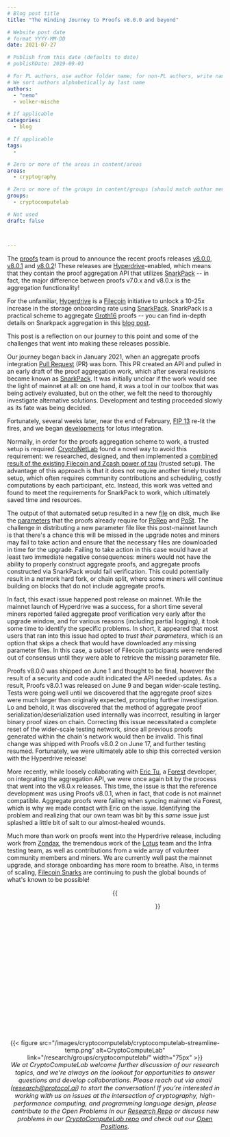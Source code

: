 ```yaml
---
# Blog post title
title: "The Winding Journey to Proofs v8.0.0 and beyond"

# Website post date
# format YYYY-MM-DD
date: 2021-07-27

# Publish from this date (defaults to date)
# publishDate: 2019-09-03

# For PL authors, use author folder name; for non-PL authors, write name as in paper within ""
# We sort authors alphabetically by last name
authors:
  - "nemo"
  - volker-mische

# If applicable
categories:
  - blog

# If applicable
tags:
  -

# Zero or more of the areas in content/areas
areas:
  - cryptography

# Zero or more of the groups in content/groups (should match author membership)
groups:
  - cryptocomputelab

# Not used
draft: false



---
```



The [proofs](https://github.com/filecoin-project/rust-fil-proofs) team is proud to announce the recent proofs releases [v8.0.0](https://github.com/filecoin-project/rust-fil-proofs/tree/filecoin-proofs-v8.0.0), [v8.0.1](https://github.com/filecoin-project/rust-fil-proofs/tree/filecoin-proofs-v8.0.1) and [v8.0.2](https://github.com/filecoin-project/rust-fil-proofs/tree/filecoin-proofs-v8.0.2)! These releases are [Hyperdrive](https://filecoin.io/blog/posts/filecoin-v13-hyperdrive-network-upgrade-unlocks-10-25x-increase-in-storage-onboarding/)-enabled, which means that they contain the proof aggregation API that utilizes [SnarkPack](/blog/2021/snarkpack-how-to-aggregate-snarks-efficiently/) -- in fact, the major difference between proofs v7.0.x and v8.0.x is the aggregation functionality!

For the unfamiliar, [Hyperdrive](https://filecoin.io/blog/posts/filecoin-v13-hyperdrive-network-upgrade-unlocks-10-25x-increase-in-storage-onboarding/) is a [Filecoin](https://filecoin.io/) initiative to unlock a 10-25x increase in the storage onboarding rate using [SnarkPack](/blog/2021/snarkpack-how-to-aggregate-snarks-efficiently/). SnarkPack is a practical scheme to aggregate [Groth16](http://www.zeroknowledgeblog.com/index.php/groth16) proofs -- you can find in-depth details on Snarkpack aggregation in this [blog post](/blog/2021/snarkpack-how-to-aggregate-snarks-efficiently/).

This post is a reflection on our journey to this point and some of the challenges that went into making these releases possible.

Our journey began back in January 2021, when an aggregate proofs integration [Pull Request](https://github.com/filecoin-project/rust-fil-proofs/pull/1395) (PR) was born. This PR created an API and pulled in an early draft of the proof aggregation work, which after several revisions became known as [SnarkPack](/blog/2021/snarkpack-how-to-aggregate-snarks-efficiently/). It was initially unclear if the work would see the light of mainnet at all: on one hand, it was a tool in our toolbox that was being actively evaluated, but on the other, we felt the need to thoroughly investigate alternative solutions. Development and testing proceeded slowly as its fate was being decided.

Fortunately, several weeks later, near the end of February, [FIP 13](https://github.com/filecoin-project/FIPs/blob/master/FIPS/fip-0013.md) re-lit the fires, and we began [developments](https://github.com/filecoin-project/filecoin-ffi/pull/166) for lotus integration.

Normally, in order for the proofs aggregation scheme to work, a trusted setup is required. [CryptoNetLab](/groups/cryptonetlab/) found a novel way to avoid this requirement: we researched, designed, and then implemented a [combined result of the existing Filecoin and Zcash power of tau](https://github.com/filecoin-project/taupipp) (trusted setup). The advantage of this approach is that it does not require another timely trusted setup, which often requires community contributions and scheduling, costly computations by each participant, etc. Instead, this work was vetted and found to meet the requirements for SnarkPack to work, which ultimately saved time and resources.

The output of that automated setup resulted in a new [file](https://proofs.filecoin.io/v28-fil-inner-product-v1.srs) on disk, much like the [parameters](https://proofs.filecoin.io/) that the proofs already require for [PoRep](https://spec.filecoin.io/algorithms/pos/porep/) and [PoSt](https://spec.filecoin.io/algorithms/pos/post/). The challenge in distributing a new parameter file like this post-mainnet launch is that there's a chance this will be missed in the upgrade notes and miners may fail to take action and ensure that the necessary files are downloaded in time for the upgrade. Failing to take action in this case would have at least two immediate negative consequences: miners would not have the ability to properly construct aggregate proofs, and aggregate proofs constructed via SnarkPack would fail verification. This could potentially result in a network hard fork, or chain split, where some miners will continue building on blocks that do not include aggregate proofs.

In fact, this exact issue happened post release on mainnet. While the mainnet launch of Hyperdrive was a success, for a short time several miners reported failed aggregate proof verification very early after the upgrade window, and for various reasons (including partial logging), it took some time to identify the specific problems. In short, it appeared that most users that ran into this issue had opted to *trust their parameters*, which is an option that skips a check that would have downloaded any missing parameter files. In this case, a subset of Filecoin participants were rendered out of consensus until they were able to retrieve the missing parameter file.

Proofs v8.0.0 was shipped on June 1 and thought to be final, however the result of a security and code audit  indicated the API needed updates. As a result, Proofs v8.0.1 was released on June 9 and began wider-scale testing. Tests were going well until we discovered that the aggregate proof sizes were much larger than originally expected, prompting further investigation. Lo and behold, it was discovered that the method of aggregate proof serialization/deserialization used internally was incorrect, resulting in larger binary proof sizes on chain. Correcting this issue necessitated a complete reset of the wider-scale testing network, since all previous proofs generated within the chain's network would then be invalid. This final change was shipped with Proofs v8.0.2 on June 17, and further testing resumed. Fortunately, we were ultimately able to ship this corrected version with the Hyperdrive release!

More recently, while loosely collaborating with [Eric Tu](https://github.com/EC2), a [Forest](https://github.com/ChainSafe/forest) developer, on integrating the aggregation API, we were once again bit by the process that went into the v8.0.x releases. This time, the issue is that the reference development was using Proofs v8.0.1, when in fact, that code is not mainnet compatible. Aggregate proofs were failing when syncing mainnet via Forest, which is why we made contact with Eric on the issue. Identifying the problem and realizing that our own team was bit by this *same* issue just splashed a little bit of salt to our almost-healed wounds.

Much more than work on proofs went into the Hyperdrive release, including work from [Zondax](https://zondax.ch/news/filecoin-v13-hyperdrive), the tremendous work of the [Lotus](https://github.com/filecoin-project/lotus) team and the Infra testing team, as well as contributions from a wide array of volunteer community members and miners. We are currently well past the mainnet upgrade, and storage onboarding has more room to breathe. Also, in terms of scaling, [Filecoin Snarks](/sites/snarks/) are continuing to push the global bounds of what's known to be possible!

<center>{{<figure src="image1.png" style="width:6.5in;height:3.18056in" caption="This image illustrates the full potential of SnarkPack vs traditional batched proof verification times and sizes">}}</center>


<center>{{< figure src="/images/cryptocomputelab/cryptocomputelab-streamline-temp.png" alt=CryptoComputeLab" link="/research/groups/cryptocomputelab/" width="75px" >}}</center>

<center style=font-size:11pt><i> We at CryptoComputeLab welcome further discussion of our research topics,  and we're always on the lookout for  opportunities to answer questions and develop collaborations. Please reach out via email (<a href="mailto:research@protocol.ai">research@protocol.ai</a>) to start the conversation! If you’re interested in working with us on issues at the intersection of cryptography, high-performance computing, and programming language design, please contribute to the Open Problems in our <a href ="https://github.com/protocol/research">Research Repo</a> or discuss new problems in our <a href ="https://github.com/protocol/CryptoComputeLab">CryptoComputeLab repo</a> and check out our <a href ="https://jobs.lever.co/protocol?team=Research%20Development"> Open Positions</a>.
</i></center>
